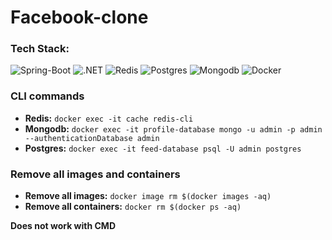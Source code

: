 # Facebook-clone

### Tech Stack:
![Spring-Boot](https://img.shields.io/badge/spring--boot-00ff80?style=for-the-badge)
![.NET](https://img.shields.io/badge/asp.net-8000ff?style=for-the-badge)
![Redis](https://img.shields.io/badge/redis-ff0000?style=for-the-badge)
![Postgres](https://img.shields.io/badge/postgres-0080ff?style=for-the-badge)
![Mongodb](https://img.shields.io/badge/mongodb-00ff00?style=for-the-badge)
![Docker](https://img.shields.io/badge/docker-00bfff?style=for-the-badge)


### CLI commands
- **Redis:** ```docker exec -it cache redis-cli```
- **Mongodb:** ```docker exec -it profile-database mongo -u admin -p admin --authenticationDatabase admin```
- **Postgres:** ```docker exec -it feed-database psql -U admin postgres```

### Remove all images and containers
- **Remove all images:** ```docker image rm $(docker images -aq)```
- **Remove all containers:** ```docker rm $(docker ps -aq)```

**Does not work with CMD**